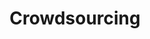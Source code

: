 ---
# This topic lives at
# https://digital.gov/topics/crowdsourcing

# Topic Title
title: "Crowdsourcing"

# description — keep it short and clear
# summary: ""

# Weight
weight: 1

# For more information on managing topics,
# see https://github.com/GSA/digitalgov.gov/wiki/topics
---